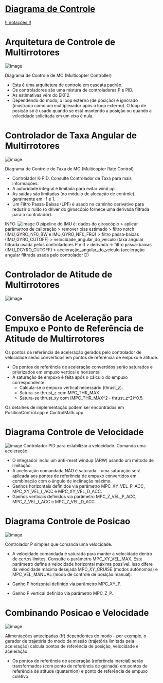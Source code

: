 # [Diagrama de Controle](https://docs.px4.io/main/en/flight_stack/controller_diagrams.html)

[!! notações !!](https://docs.px4.io/main/en/contribute/notation.html)

# Arquitetura de Controle de Multirrotores

![image](https://github.com/Ararabots-UFMS/Drone/assets/104502725/ade9f846-645e-4acc-950e-1e9519eb3f37)

Diagrama de Controle de MC (Multicopter Controller)

- Esta é uma arquitetura de controle em cascata padrão.
- Os controladores são uma mistura de controladores P e PID.
- As estimativas vêm do EKF2.
- Dependendo do modo, o loop externo (de posição) é ignorado (mostrado como um multiplexador após o loop externo). O loop de posição só é usado quando se está mantendo a posição ou quando a velocidade solicitada em um eixo é nula.

# Controlador de Taxa Angular de Multirrotores

![image](https://github.com/Ararabots-UFMS/Drone/assets/104502725/f9fc864a-1d85-43bb-8233-4bfbc5a57fba)

Diagrama de Controle de Taxa de MC (Multicopter Rate Control)

- Controlador K-PID. Consulte Controlador de Taxa para mais informações.
- A autoridade integral é limitada para evitar wind up.
- As saídas são limitadas (no módulo de alocação de controle), geralmente em -1 e 1.
- Um Filtro Passa-Baixas (LPF) é usado no caminho derivativo para reduzir o ruído (o driver do giroscópio fornece uma derivada filtrada para o controlador).


INFO:
![image](https://github.com/Ararabots-UFMS/Drone/assets/104502725/10fb8f5a-3719-4d2b-80a3-6ab04eaa0efd)
O pipeline do IMU é: dados do giroscópio > aplicar parâmetros de calibração > remover bias estimado > filtro notch (IMU_GYRO_NF0_BW e IMU_GYRO_NF0_FRQ) > filtro passa-baixas (IMU_GYRO_CUTOFF) > velocidade_angular_do_veículo (taxa angular filtrada usada pelos controladores P e I) > derivada -> filtro passa-baixas (IMU_DGYRO_CUTOFF) > aceleração_angular_do_veículo (aceleração angular filtrada usada pelo controlador D)

# Controlador de Atitude de Multirrotores
![image](https://github.com/Ararabots-UFMS/Drone/assets/104502725/48cfd68c-8e54-4a6a-910b-097080ca839a)

# Conversão de Aceleração para Empuxo e Ponto de Referência de Atitude de Multirrotores
Os pontos de referência de aceleração gerados pelo controlador de velocidade serão convertidos em pontos de referência de empuxo e atitude.

- Os pontos de referência de aceleração convertidos serão saturados e priorizados em empuxo vertical e horizontal.
- A saturação de empuxo é feita após o cálculo do empuxo correspondente:
    - Calcula-se o empuxo vertical necessário (thrust_z).
    - Satura-se thrust_z com MPC_THR_MAX.
    - Satura-se thrust_xy com (MPC_THR_MAX^2 - thrust_z^2)^0.5.

Os detalhes de implementação podem ser encontrados em PositionControl.cpp e ControlMath.cpp.

# Diagrama Controle de Velocidade
![image](https://github.com/Ararabots-UFMS/Drone/assets/104502725/61a905fb-555a-46db-8f0b-f6d467389ac8)
Controlador PID para estabilizar a velocidade. Comanda uma aceleração.

- O integrador inclui um anti-reset windup (ARW) usando um método de limitação.
- A aceleração comandada NÃO é saturada - uma saturação será aplicada aos pontos de referência de empuxo convertidos em combinação com o ângulo de inclinação máximo.
- Ganhos horizontais definidos via parâmetro MPC_XY_VEL_P_ACC, MPC_XY_VEL_I_ACC e MPC_XY_VEL_D_ACC.
- Ganhos verticais definidos via parâmetro MPC_Z_VEL_P_ACC, MPC_Z_VEL_I_ACC e MPC_Z_VEL_D_ACC.
  
# Diagrama Controle de Posicao 
![image](https://github.com/Ararabots-UFMS/Drone/assets/104502725/004b22f7-4d4c-442f-b74c-4be6d67395c1)

Controlador P simples que comanda uma velocidade.

- A velocidade comandada é saturada para manter a velocidade dentro de certos limites. Consulte o parâmetro MPC_XY_VEL_MAX. Este parâmetro define a velocidade horizontal máxima possível. Isso difere da velocidade máxima desejada MPC_XY_CRUISE (modos autônomos) e MPC_VEL_MANUAL (modo de controle de posição manual).

- Ganho P horizontal definido via parâmetro MPC_XY_P.

- Ganho P vertical definido via parâmetro MPC_Z_P.

# Combinando Posicao e Velocidade 
![image](https://github.com/Ararabots-UFMS/Drone/assets/104502725/3832436d-d20b-4d8c-85b4-8173d37cf981)

Alimentações antecipadas (ff) dependentes do modo - por exemplo, o gerador de trajetória do modo de missão (trajetória limitada pela aceleração) calcula pontos de referência de posição, velocidade e aceleração.

- Os pontos de referência de aceleração (referência inercial) serão transformados (com ponto de referência de guinada) em pontos de referência de atitude (quaternion) e ponto de referência de empuxo coletivo.

